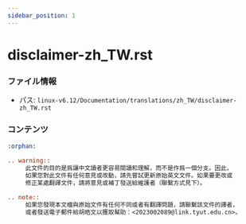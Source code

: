 ```yaml
---
sidebar_position: 1
---
```

# disclaimer-zh_TW.rst

### ファイル情報

- パス: `linux-v6.12/Documentation/translations/zh_TW/disclaimer-zh_TW.rst`

### コンテンツ

```rst
:orphan:

.. warning::
     此文件的目的是爲讓中文讀者更容易閱讀和理解，而不是作爲一個分支。因此，
     如果您對此文件有任何意見或改動，請先嘗試更新原始英文文件。如果要更改或
     修正某處翻譯文件，請將意見或補丁發送給維護者（聯繫方式見下）。

.. note::
     如果您發現本文檔與原始文件有任何不同或者有翻譯問題，請聯繫該文件的譯者，
     或者發送電子郵件給胡皓文以獲取幫助：<2023002089@link.tyut.edu.cn>。


```
